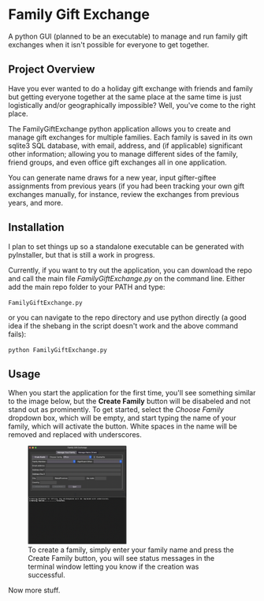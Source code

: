 # Family Gift Exchange
A python GUI (planned to be an executable) to manage and run family gift exchanges when it isn't possible for everyone to get together.

## Project Overview
Have you ever wanted to do a holiday gift exchange with friends and family but getting everyone together at the same place at the same time is just logistically and/or geographically impossible?  Well, you've come to the right place.

The FamilyGiftExchange python application allows you to create and manage gift exchanges for multiple families.  Each family is saved in its own sqlite3 SQL database, with email, address, and (if applicable) significant other information; allowing you to manage different sides of the family, friend groups, and even office gift exchanges all in one application.

You can generate name draws for a new year, input gifter-giftee assignments from previous years (if you had been tracking your own gift exchanges manually, for instance, review the exchanges from previous years, and more.

## Installation
I plan to set things up so a standalone executable can be generated with pyInstaller, but that is still a work in progress.

Currently, if you want to try out the application, you can download the repo and call the main file _FamilyGiftExchange.py_ on the command line. Either add the main repo folder to your PATH and type:

`FamilyGiftExchange.py`

or you can navigate to the repo directory and use python directly (a good idea if the shebang in the script doesn't work and the above command fails):

`python FamilyGiftExchange.py`

## Usage
When you start the application for the first time, you'll see something similar to the image below, but the **Create Family** button will be disabeled and not stand out as prominently.  To get started, select the _Choose Family_ dropdown box, which will be empty, and start typing the name of your family, which will activate the button.  White spaces in the name will be removed and replaced with underscores.

<figure>
    <img src="images_readme/CreateAFamily.png" width="200" height="200">
    <figcaption>To create a family, simply enter your family name and press the Create Family button, you will see status messages in the terminal window letting you know if the creation was successful.</figcaption>
</figure>

Now more stuff.


